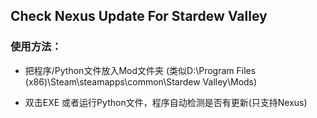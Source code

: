 ## Check Nexus Update For Stardew Valley

### 使用方法：

- 把程序/Python文件放入Mod文件夹 (类似D:\Program Files (x86)\Steam\steamapps\common\Stardew Valley\Mods)

- 双击EXE 或者运行Python文件，程序自动检测是否有更新(只支持Nexus)

